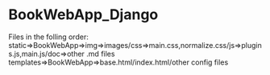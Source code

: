 # BookWebApp_Django
 Files in the folling order:
 static=>BookWebApp=>img=>images/css=>main.css,normalize.css/js=>plugins.js,main.js/doc=>other .md files
 templates=>BookWebApp=>base.html/index.html/other config files
